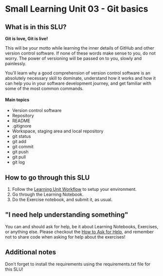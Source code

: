 # Small Learning Unit 03 - Git basics

## What is in this SLU?

**Git is love, Git is live!**

This will be your motto while learning the inner details of GitHub and other version control software. If none of these words make sense to you, do not worry. The power of versioning will be passed on to you, slowly and painlessly.

You'll learn why a good comprehension of version control software is an absolutely necessary skill to dominate, understand how it works and how it can help you in your software development journey, and get familiar with some of the most common commands.

#### Main topics

- Version control software
- Repository
- README
- .gitignore
- Workspace, staging area and local repository
- git status
- git add
- git commit
- git push
- git pull
- git log

## How to go through this SLU

1. Follow the [Learning Unit Workflow](https://github.com/LDSSA/ds-prep-course-2021#2-learning-unit-workflow) to setup your environment.
2. Go through the Learning Notebook.
3. Do the Exercise notebook, and submit it, as usual.

## "I need help understanding something"

You can and should ask for help, be it about Learning Notebooks, Exercises, or anything else. Please checkout the [How to Ask for Help](https://github.com/LDSSA/ds-prep-course-2021#4-how-to-ask-for-help), and remember not to share code when asking for help about the exercises!

## Additional notes

Don't forget to install the requirements using the requirements.txt file for this SLU!
